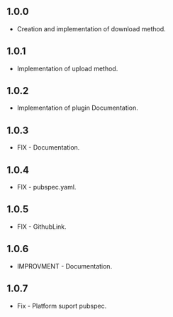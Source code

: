 ## 1.0.0

* Creation and implementation of download method.

## 1.0.1

* Implementation of upload method.

## 1.0.2

* Implementation of plugin Documentation.

## 1.0.3

* FIX - Documentation.

## 1.0.4

* FIX - pubspec.yaml.

## 1.0.5

* FIX - GithubLink.

## 1.0.6

* IMPROVMENT - Documentation.

## 1.0.7

* Fix - Platform suport pubspec.